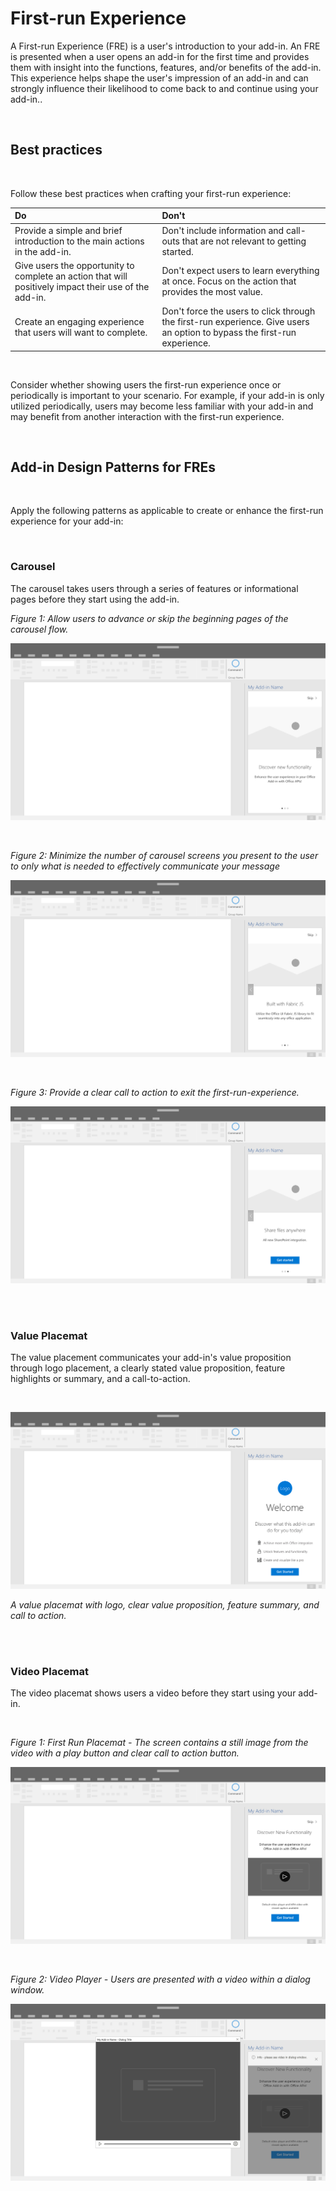 # First-run Experience

A First-run Experience (FRE) is a user's introduction to your add-in. An FRE is presented when a user opens an add-in for the first time and provides them with insight into the functions, features, and/or benefits of the add-in. This experience helps shape the user's impression of an add-in and can strongly influence their likelihood to come back to and continue using your add-in..

<br/> 

## Best practices

<br/>

Follow these best practices when crafting your first-run experience:

|Do|Don't|
|:------|:------|
|Provide a simple and brief introduction to the main actions in the add-in. | Don't include information and call-outs that are not relevant to getting started.
|Give users the opportunity to complete an action that will positively impact their use of the add-in. | Don't expect users to learn everything at once. Focus on the action that provides the most value.
|Create an engaging experience that users will want to complete. | Don't force the users to click through the first-run experience. Give users an option to bypass the first-run experience. |

<br/>

Consider whether showing users the first-run experience once or periodically is important to your scenario. For example, if your add-in is only utilized periodically, users may become less familiar with your add-in and may benefit from another interaction with the first-run experience.

<br/>

## Add-in Design Patterns for FREs

<br/>

Apply the following patterns as applicable to create or enhance the first-run experience for your add-in:

<br/>

### Carousel


The carousel takes users through a series of features or informational pages before they start using the add-in.

*Figure 1: Allow users to advance or skip the beginning pages of the carousel flow.*

![First Run - Carousel - Specifications for desktop task pane](../images/add-in-FRE-step-1.png)

<br/>

*Figure 2: Minimize the number of carousel screens you present to the user to only what is needed to effectively communicate your message*

![First Run - Carousel - Specifications for desktop task pane](../images/add-in-FRE-step-2.png)

<br/>

*Figure 3: Provide a clear call to action to exit the first-run-experience.*

![First Run - Carousel - Specifications for desktop task pane](../images/add-in-FRE-step-3.png)

<br/>
<br/>

### Value Placemat

The value placement communicates your add-in's value proposition through logo placement, a clearly stated value proposition, feature highlights or summary, and a call-to-action.

<br/>

![First Run - Value Placemat - Specifications for desktop task pane](../images/add-in-FRE-value.png)

*A value placemat with logo, clear value proposition, feature summary, and call to action.*

<br/>
<br/>

### Video Placemat

The video placemat shows users a video before they start using your add-in.

<br/>

*Figure 1: First Run Placemat - The screen contains a still image from the video with a play button and clear call to action button.*

![Video Placemat - Specifications for desktop task pane](../images/add-in-FRE-video.png)

<br/>

*Figure 2: Video Player - Users are presented with a video within a dialog window.*

![Video Placemat - Specifications for desktop task pane](../images/add-in-FRE-video-dialog.png)

